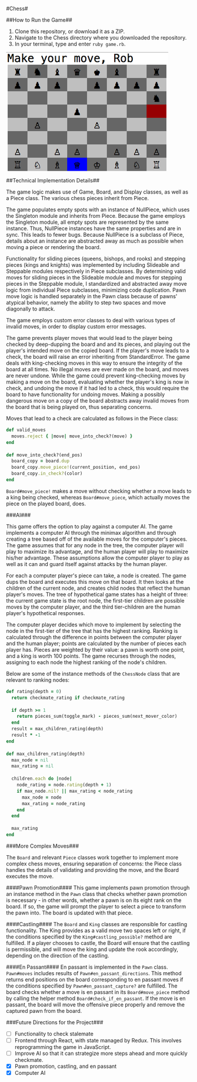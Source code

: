 #Chess#

##How to Run the Game##
1. Clone this repository, or download it as a ZIP.
2. Navigate to the Chess directory where you downloaded the repository.
3. In your terminal, type and enter `ruby game.rb`.

![Screenshot](/docs/chess_screenshot.png)

##Technical Implementation Details##

The game logic makes use of Game, Board, and Display classes, as well as a Piece class. The various chess pieces inherit from Piece.

The game populates empty spots with an instance of NullPiece, which uses the Singleton module and inherits from Piece. Because the game employs the Singleton module, all empty spots are represented by the same instance. Thus, NullPiece instances have the same properties and are in sync. This leads to fewer bugs. Because NullPiece is a subclass of Piece, details about an instance are abstracted away as much as possible when moving a piece or rendering the board.

Functionality for sliding pieces (queens, bishops, and rooks) and stepping pieces (kings and knights) was implemented by including Slideable and Steppable modules respectively in Piece subclasses. By determining valid moves for sliding pieces in the Slideable module and moves for stepping pieces in the Steppable module, I standardized and abstracted away move logic from individual Piece subclasses, minimizing code duplication. Pawn move logic is handled separately in the Pawn class because of pawns' atypical behavior, namely the ability to step two spaces and move diagonally to attack.

The game employs custom error classes to deal with various types of invalid moves, in order to display custom error messages.

The game prevents player moves that would lead to the player being checked by deep-dupping the board and and its pieces, and playing out the player's intended move on the copied board. If the player's move leads to a check, the board will raise an error inheriting from StandardError. The game deals with king-checking moves in this way to ensure the integrity of the board at all times. No illegal moves are ever made on the board, and moves are never undone. While the game could prevent king-checking moves by making a move on the board, evaluating whether the player's king is now in check, and undoing the move if it had led to a check, this would require the board to have functionality for undoing moves. Making a possibly dangerous move on a copy of the board abstracts away invalid moves from the board that is being played on, thus separating concerns.

Moves that lead to a check are calculated as follows in the Piece class:

```ruby
def valid_moves
  moves.reject { |move| move_into_check?(move) }
end

def move_into_check?(end_pos)
  board_copy = board.dup
  board_copy.move_piece!(current_position, end_pos)
  board_copy.in_check?(color)
end
```

`Board#move_piece!` makes a move without checking whether a move leads to a king being checked, whereas `Board#move_piece`, which actually moves the piece on the played board, does.

###AI###

This game offers the option to play against a computer AI. The game implements a computer AI through the minimax algorithm and through creating a tree based off of the available moves for the computer's pieces. The game assumes that for any node in the tree, the computer player will play to maximize its advantage, and the human player will play to maximize his/her advantage. These assumptions allow the computer player to play as well as it can and guard itself against attacks by the human player.

For each a computer player's piece can take, a node is created. The game dups the board and executes this move on that board. It then looks at the children of the current node, and creates child nodes that reflect the human player's moves. The tree of hypothetical game states has a height of three: the current game state is the root node, the first-tier children are possible moves by the computer player, and the third tier-children are the human player's hypothetical responses.

The computer player decides which move to implement by selecting the node in the first-tier of the tree that has the highest ranking. Ranking is calculated through the difference in points between the computer player and the human player; points are calculated by the number of pieces each player has. Pieces are weighted by their value: a pawn is worth one point, and a king is worth 100 points. The game recurses through the nodes, assigning to each node the highest ranking of the node's children.

Below are some of the instance methods of the `ChessNode` class that are relevant to ranking nodes:

```ruby
def rating(depth = 0)
  return checkmate_rating if checkmate_rating

  if depth >= 1
    return pieces_sum(toggle_mark) - pieces_sum(next_mover_color)
  end
  result = max_children_rating(depth)
  result * -1
end

def max_children_rating(depth)
  max_node = nil
  max_rating = nil

  children.each do |node|
    node_rating = node.rating(depth + 1)
    if max_node.nil? || max_rating < node_rating
      max_node = node
      max_rating = node_rating
    end
  end

  max_rating
end
```

###More Complex Moves###

The `Board` and relevant `Piece` classes work together to implement more complex chess moves, ensuring separation of concerns: the Piece class handles the details of validating and providing the move, and the Board executes the move.

####Pawn Promotion####
This game implements pawn promotion through an instance method in the `Pawn` class that checks whether pawn promotion is necessary - in other words, whether a pawn is on its eight rank on the board. If so, the game will prompt the player to select a piece to transform the pawn into. The board is updated with that piece.

####Castling####
The `Board` and `King` classes are responsible for castling functionality. The King provides as a valid move two spaces left or right, if the conditions specified by the `King#castling_possible?` method are fulfilled. If a player chooses to castle, the Board will ensure that the castling is permissible, and will move the king and update the rook accordingly, depending on the direction of the castling.

####En Passant####
En passant is implemented in the `Pawn` class. `Pawn#moves` includes results of `Pawn#en_passant_directions`. This method returns end positions on the board corresponding to en passant moves if the conditions specified by `Pawn#en_passant_capture?` are fulfilled. The board checks whether a move is en passant in its `Board#move_piece` method by calling the helper method `Board#check_if_en_passant`. If the move is en passant, the board will move the offensive piece properly and remove the captured pawn from the board.

###Future Directions for the Project###
- [ ] Functionality to check stalemate
- [ ] Frontend through React, with state managed by Redux. This involves reprogramming the game in JavaScript.
- [ ] Improve AI so that it can strategize more steps ahead and more quickly checkmate.
- [X] Pawn promotion, castling, and en passant
- [X] Computer AI
